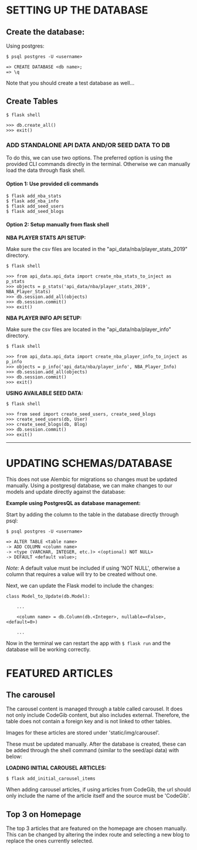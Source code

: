 # SETTING UP THE DATABASE

## Create the database:

Using postgres:

```
$ psql postgres -U <username>

=> CREATE DATABASE <db name>;
=> \q
```

Note that you should create a test database as well...

## Create Tables

```
$ flask shell

>>> db.create_all()
>>> exit()
```

### ADD STANDALONE API DATA AND/OR SEED DATA TO DB

To do this, we can use two options. The preferred option is using the provided CLI commands directly in the terminal. Otherwise we can manually load the data through flask shell.

#### Option 1: Use provided cli commands

```
$ flask add_nba_stats
$ flask add_nba_info
$ flask add_seed_users
$ flask add_seed_blogs
```


#### Option 2: Setup manually from flask shell

**NBA PLAYER STATS API SETUP:**

Make sure the csv files are located in the "api_data/nba/player_stats_2019" directory.

```
$ flask shell

>>> from api_data.api_data import create_nba_stats_to_inject as p_stats
>>> objects = p_stats('api_data/nba/player_stats_2019', NBA_Player_Stats)
>>> db.session.add_all(objects)
>>> db.session.commit()
>>> exit()
```


**NBA PLAYER INFO API SETUP:**

Make sure the csv files are located in the "api_data/nba/player_info" directory.

```
$ flask shell

>>> from api_data.api_data import create_nba_player_info_to_inject as p_info
>>> objects = p_info('api_data/nba/player_info', NBA_Player_Info)
>>> db.session.add_all(objects)
>>> db.session.commit()
>>> exit()
```


**USING AVAILABLE SEED DATA:**

```
$ flask shell

>>> from seed import create_seed_users, create_seed_blogs
>>> create_seed_users(db, User)
>>> create_seed_blogs(db, Blog)
>>> db.session.commit()
>>> exit()
```


---

# UPDATING SCHEMAS/DATABASE

This does not use Alembic for migrations so changes must be updated manually. Using a postgresql database, we can make changes to our models and update directly against the database:

**Example using PostgresQL as database management:**

Start by adding the column to the table in the database directly through psql:

```
$ psql postgres -U <username>

=> ALTER TABLE <table name>
-> ADD COLUMN <column name>
-> <type (VARCHAR, INTEGER, etc.)> <(optional) NOT NULL>
-> DEFAULT <default value>;
```

*Note:* A default value must be included if using 'NOT NULL', otherwise a column that requires a value will try to be created without one.


Next, we can update the Flask model to include the changes:

```
class Model_to_Update(db.Model):

    ...

    <column name> = db.Column(db.<Integer>, nullable=<False>, <default=0>)

    ...
```

Now in the terminal we can restart the app with `$ flask run` and the database will be working correctly.



# FEATURED ARTICLES

## The carousel

The carousel content is managed through a table called carousel. It does not only include CodeGib content, but also includes external. Therefore, the table does not contain a foreign key and is not linked to other tables.

Images for these articles are stored under 'static/img/carousel'.

These must be updated manually. After the database is created, these can be added through the shell command (similar to the seed/api data) with below:


**LOADING INITIAL CAROUSEL ARTICLES:**

```
$ flask add_initial_carousel_items
```

When adding carousel articles, if using articles from CodeGib, the url should only include the name of the article itself and the source must be 'CodeGib'.



## Top 3 on Homepage

The top 3 articles that are featured on the homepage are chosen manually. This can be changed by altering the index route and selecting a new blog to replace the ones currently selected.
